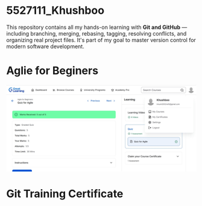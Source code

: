 # 5527111_Khushboo 
This repository contains all my hands-on learning with **Git and GitHub** — including branching, merging, rebasing, tagging, resolving conflicts, and organizing real project files. It's part of my goal to master version control for modern software development.

# Aglie for Beginers
![image alt](5527111_Khushboo.jpg)

# Git Training Certificate

